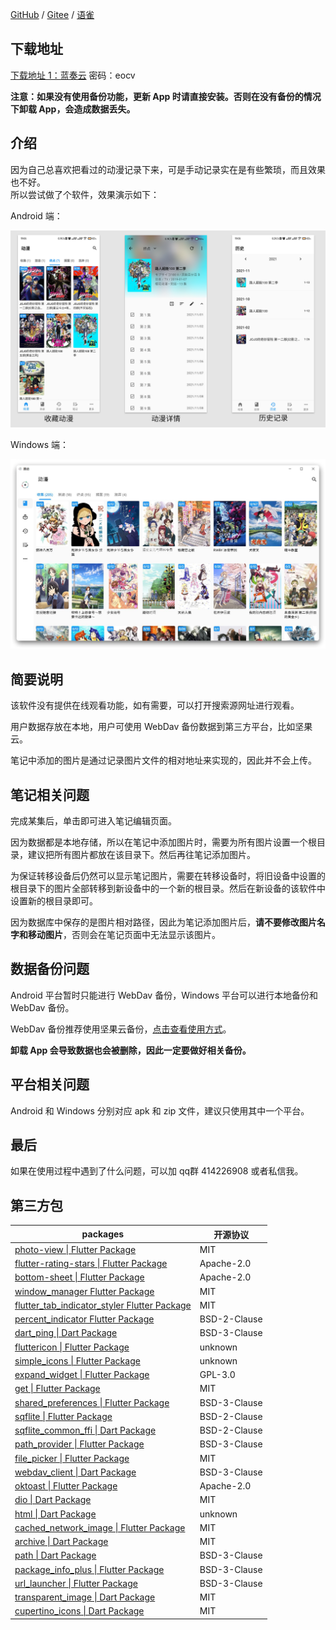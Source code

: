 [GitHub](https://github.com/linyi102/anime_trace) / [Gitee](https://gitee.com/linyi517/anime_trace) / [语雀](https://www.yuque.com/linyi517/fzfxr0)

## 下载地址

[下载地址 1：蓝奏云](https://wwc.lanzouw.com/b01uyqcrg?password=eocv) 密码：eocv

**注意：如果没有使用备份功能，更新 App 时请直接安装。否则在没有备份的情况下卸载 App，会造成数据丢失。**

## 介绍

因为自己总喜欢把看过的动漫记录下来，可是手动记录实在是有些繁琐，而且效果也不好。<br />
所以尝试做了个软件，效果演示如下：

Android 端：

![](./assets/images/example-android.png)

Windows 端：

![](./assets/images/example-win.jpg)

## 简要说明

该软件没有提供在线观看功能，如有需要，可以打开搜索源网址进行观看。

用户数据存放在本地，用户可使用 WebDav 备份数据到第三方平台，比如坚果云。

笔记中添加的图片是通过记录图片文件的相对地址来实现的，因此并不会上传。

## 笔记相关问题

完成某集后，单击即可进入笔记编辑页面。

因为数据都是本地存储，所以在笔记中添加图片时，需要为所有图片设置一个根目录，建议把所有图片都放在该目录下。然后再往笔记添加图片。

为保证转移设备后仍然可以显示笔记图片，需要在转移设备时，将旧设备中设置的根目录下的图片全部转移到新设备中的一个新的根目录。然后在新设备的该软件中设置新的根目录即可。

因为数据库中保存的是图片相对路径，因此为笔记添加图片后，**请不要修改图片名字和移动图片**，否则会在笔记页面中无法显示该图片。

## 数据备份问题

Android 平台暂时只能进行 WebDav 备份，Windows 平台可以进行本地备份和 WebDav 备份。

WebDav 备份推荐使用坚果云备份，[点击查看使用方式](https://help.jianguoyun.com/?p=2064)。

**卸载 App 会导致数据也会被删除，因此一定要做好相关备份。**

## 平台相关问题

Android 和 Windows 分别对应 apk 和 zip 文件，建议只使用其中一个平台。

## 最后

如果在使用过程中遇到了什么问题，可以加 qq群 414226908 或者私信我。

## 第三方包

| packages                                                     | 开源协议     |
| ------------------------------------------------------------ | ------------ |
| [photo-view \| Flutter Package](https://pub.flutter-io.cn/packages/photo_view) | MIT          |
| [flutter-rating-stars \| Flutter Package](https://pub.flutter-io.cn/packages/flutter_rating_stars) | Apache-2.0   |
| [bottom-sheet \| Flutter Package](https://pub.flutter-io.cn/packages/bottom_sheet) | Apache-2.0   |
| [window_manager Flutter Package](https://pub.flutter-io.cn/packages/window_manager) | MIT          |
| [flutter_tab_indicator_styler Flutter Package](https://pub.flutter-io.cn/packages/flutter_tab_indicator_styler) | MIT          |
| [percent_indicator Flutter Package](https://pub.flutter-io.cn/packages/percent_indicator) | BSD-2-Clause |
| [dart_ping \| Dart Package](https://pub.flutter-io.cn/packages/dart_ping) | BSD-3-Clause |
| [fluttericon \| Flutter Package](https://pub.flutter-io.cn/packages/fluttericon) | unknown      |
| [simple_icons \| Flutter Package](https://pub.flutter-io.cn/packages/simple_icons) | unknown      |
| [expand_widget \| Flutter Package](https://pub.flutter-io.cn/packages/expand_widget) | GPL-3.0      |
| [get \| Flutter Package](https://pub.flutter-io.cn/packages/get) | MIT          |
| [shared_preferences \| Flutter Package](https://pub.flutter-io.cn/packages/shared_preferences) | BSD-3-Clause |
| [sqflite \| Flutter Package](https://pub.flutter-io.cn/packages/sqflite) | BSD-2-Clause |
| [sqflite_common_ffi \| Dart Package](https://pub.flutter-io.cn/packages/sqflite_common_ffi) | BSD-2-Clause |
| [path_provider \| Flutter Package](https://pub.flutter-io.cn/packages/path_provider) | BSD-3-Clause |
| [file_picker \| Flutter Package](https://pub.flutter-io.cn/packages/file_picker) | MIT          |
| [webdav_client \| Dart Package](https://pub.flutter-io.cn/packages/webdav_client) | BSD-3-Clause |
| [oktoast \| Flutter Package](https://pub.flutter-io.cn/packages/oktoast) | Apache-2.0   |
| [dio \| Dart Package](https://pub.flutter-io.cn/packages/dio) | MIT          |
| [html \| Dart Package](https://pub.flutter-io.cn/packages/html) | unknown      |
| [cached_network_image \| Flutter Package](https://pub.flutter-io.cn/packages/cached_network_image) | MIT          |
| [archive \| Dart Package](https://pub.flutter-io.cn/packages/archive) | MIT          |
| [path \| Dart Package](https://pub.flutter-io.cn/packages/path) | BSD-3-Clause |
| [package_info_plus \| Flutter Package](https://pub.flutter-io.cn/packages/package_info_plus) | BSD-3-Clause |
| [url_launcher \| Flutter Package](https://pub.flutter-io.cn/packages/url_launcher) | BSD-3-Clause |
| [transparent_image \| Dart Package](https://pub.flutter-io.cn/packages/transparent_image) | MIT          |
| [cupertino_icons \| Dart Package](https://pub.flutter-io.cn/packages/cupertino_icons) | MIT          |

